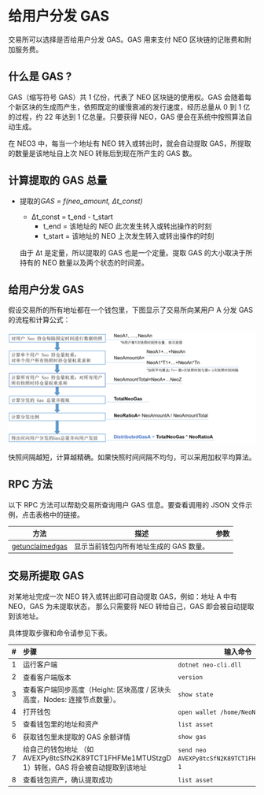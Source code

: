 # 给用户分发 GAS

交易所可以选择是否给用户分发 GAS。GAS 用来支付 NEO 区块链的记账费和附加服务费。

## 什么是 GAS ?

GAS（缩写符号 GAS）共 1 亿份，代表了 NEO 区块链的使用权。GAS 会随着每个新区块的生成而产生，依照既定的缓慢衰减的发行速度，经历总量从 0 到 1 亿的过程，约 22 年达到 1 亿总量。只要获得 NEO，GAS 便会在系统中按照算法自动生成。

在 NEO3 中，每当一个地址有 NEO 转入或转出时，就会自动提取 GAS，所提取的数量是该地址自上次 NEO 转账后到现在所产生的 GAS 数。

## 计算提取的 GAS 总量

- 提取的*GAS = f(neo_amount, Δt_const)*

  -  Δt_const = t_end - t_start
     -  t_end = 该地址的 NEO 此次发生转入或转出操作的时刻
     -  t_start = 该地址的 NEO 上次发生转入或转出操作的时刻

  由于 Δt 是定量，所以提取的 GAS 也是一个定量。提取 GAS 的大小取决于所持有的 NEO 数量以及两个状态的时间差。

## 给用户分发 GAS

假设交易所的所有地址都在一个钱包里，下图显示了交易所向某用户 A 分发 GAS 的流程和计算公式：



![gasflow](../node/assets/gasflow.png)



快照间隔越短，计算越精确。如果快照时间间隔不均匀，可以采用加权平均算法。

## RPC 方法

以下 RPC 方法可以帮助交易所查询用户 GAS 信息。要查看调用的 JSON 文件示例，点击表格中的链接。

| 方法                                                         | 描述                                    | 参数 |
| ------------------------------------------------------------ | --------------------------------------- | ---- |
| [getunclaimedgas](../../reference/rpc/latest-version/api/getunclaimedgas.md) | 显示当前钱包内所有地址生成的 GAS 数量。 |      |

## 交易所提取 GAS

对某地址完成一次 NEO 转入或转出即可自动提取 GAS，例如：地址 A 中有 NEO，GAS 为未提取状态， 那么只需要将 NEO 转给自己，GAS 即会被自动提取到该地址。

具体提取步骤和命令请参见下表。

| #    | 步骤                                                         | 输入命令                                        |
| ---- | :----------------------------------------------------------- | ----------------------------------------------- |
| 1    | 运行客户端                                                   | `dotnet neo-cli.dll`                            |
| 2    | 查看客户端版本                                               | `version`                                       |
| 3    | 查看客户端同步高度（Height: 区块高度 / 区块头高度，Nodes: 连接节点数量）。 | `show state`                                    |
| 4    | 打开钱包                                                     | `open wallet /home/NeoNode/test.db3`            |
| 5    | 查看钱包里的地址和资产                                       | `list asset`                                    |
| 6    | 获取钱包里未提取的 GAS 余额详情                              | `show gas`                                      |
| 7    | 给自己的钱包地址 （如 AVEXPy8tcSfN2K89TCT1FHFMe1MTUStzgD 1）转账，GAS 将会被自动提取到该地址 | `send neo AVEXPy8tcSfN2K89TCT1FHFMe1MTUStzgD 1` |
| 8    | 查看钱包资产，确认提取成功                                   | `list asset`                                    |


